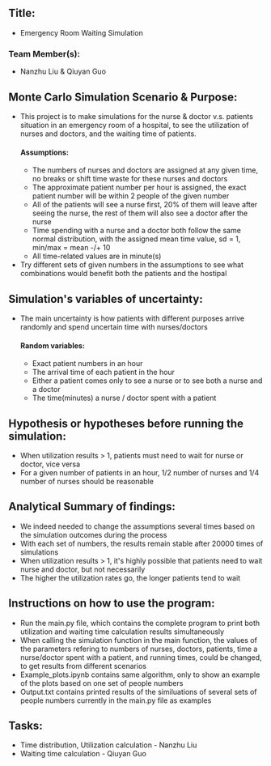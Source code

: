 ## Title: 
- Emergency Room Waiting Simulation
### Team Member(s): 
- Nanzhu Liu & Qiuyan Guo

## Monte Carlo Simulation Scenario & Purpose:
- This project is to make simulations for the nurse & doctor v.s. patients situation in an emergency room of a hospital, to see the utilization of nurses and doctors, and the waiting time of patients.
  #### Assumptions:
  - The numbers of nurses and doctors are assigned at any given time, no breaks or shift time waste for these nurses and doctors
  - The approximate patient number per hour is assigned, the exact patient number will be within 2 people of the given number
  - All of the patients will see a nurse first, 20% of them will leave after seeing the nurse, the rest of them will also see a doctor after the nurse
  - Time spending with a nurse and a doctor both follow the same normal distribution, with the assigned mean time value, sd = 1, min/max = mean -/+ 10
  - All time-related values are in minute(s)
 - Try different sets of given numbers in the assumptions to see what combinations would benefit both the patients and the hostipal

## Simulation's variables of uncertainty:
- The main uncertainty is how patients with different purposes arrive randomly and spend uncertain time with nurses/doctors
  #### Random variables:
  - Exact patient numbers in an hour
  - The arrival time of each patient in the hour
  - Either a patient comes only to see a nurse or to see both a nurse and a doctor
  - The time(minutes) a nurse / doctor spent with a patient

## Hypothesis or hypotheses before running the simulation:
- When utilization results > 1, patients must need to wait for nurse or doctor, vice versa
- For a given number of patients in an hour, 1/2 number of nurses and 1/4 number of nurses should be reasonable 

## Analytical Summary of findings: 
- We indeed needed to change the assumptions several times based on the simulation outcomes during the process
- With each set of numbers, the results remain stable after 20000 times of simulations
- When utilization results > 1, it's highly possible that patients need to wait nurse and doctor, but not necessarily
- The higher the utilization rates go, the longer patients tend to wait

## Instructions on how to use the program:
- Run the main.py file, which contains the complete program to print both utilization and waiting time calculation results simultaneously
- When calling the simulation function in the main function, the values of the parameters refering to numbers of nurses, doctors, patients, time a nurse/doctor spent with a patient, and running times, could be changed, to get results from different scenarios
- Example_plots.ipynb contains same algorithm, only to show an example of the plots based on one set of people numbers
- Output.txt contains printed results of the similuations of several sets of people numbers currently in the main.py file as examples

## Tasks:
- Time distribution, Utilization calculation - Nanzhu Liu
- Waiting time calculation - Qiuyan Guo
